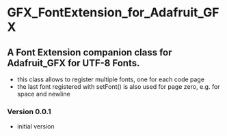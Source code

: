 # GFX_FontExtension_for_Adafruit_GFX
## A Font Extension companion class for Adafruit_GFX for UTF-8 Fonts.

- this class allows to register multiple fonts, one for each code page
- the last font registered with setFont() is also used for page zero, e.g. for space and newline

### Version 0.0.1
- initial version
